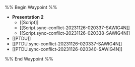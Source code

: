 %% Begin Waypoint %%
- **Presentation 2**
	- [[Script]]
	- [[Script.sync-conflict-20231126-020337-SAWIG4N]]
	- [[Script.sync-conflict-20231126-020338-SAWIG4N]]
- [[PTDU]]
- [[PTDU.sync-conflict-20231126-020337-SAWIG4N]]
- [[PTDU.sync-conflict-20231126-020340-SAWIG4N]]

%% End Waypoint %%
